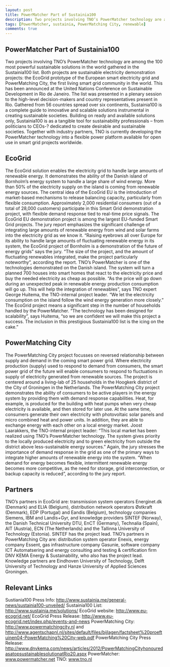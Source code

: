 ```yaml
---
layout: post
title: PowerMatcher Part of Sustainia100
description: Two projects involving TNO’s PowerMatcher technology are among the 100 most powerful sustainable solutions in the world gathered in the Sustainia100 list. Both projects are sustainable electricity demonstration projects: the EcoGrid prototype of the European smart electricity grid and PowerMatching City, the first living smart grid community in the world. This has been announced at the United Nations Conference on Sustainable Development in Rio de Janeiro. The list was presented in a plenary session to the high-level decision-makers and country representatives present in Rio. Gathered from 56 countries spread over six continents, Sustainia100 is a complete guide to innovative and scalable solutions instrumental in creating sustainable societies. Building on ready and available solutions only, Sustainia100 is as a tangible tool for sustainability professionals – from politicians to CEOs-­? dedicated to create desirable and sustainable societies. Together with industry partners, TNO is currently developing the PowerMatcher technology into a flexible power platform available for open use in smart grid projects worldwide.
tags: [PowerMatcher, sustainia, PowerMatching City, renewable]
comments: true
---
```


## PowerMatcher Part of Sustainia100 ##
Two projects involving TNO’s PowerMatcher technology are among the 100 most powerful sustainable solutions in the world gathered in the Sustainia100 list. Both projects are sustainable electricity demonstration projects: the EcoGrid prototype of the European smart electricity grid and PowerMatching City, the first living smart grid community in the world. This has been announced at the United Nations Conference on Sustainable Development in Rio de Janeiro. The list was presented in a plenary session to the high-level decision-makers and country representatives present in Rio. Gathered from 56 countries spread over six continents, Sustainia100 is a complete guide to innovative and scalable solutions instrumental in creating sustainable societies. Building on ready and available solutions only, Sustainia100 is as a tangible tool for sustainability professionals – from politicians to CEOs-­? dedicated to create desirable and sustainable societies. Together with industry partners, TNO is currently developing the PowerMatcher technology into a flexible power platform available for open use in smart grid projects worldwide.

## EcoGrid ##
The EcoGrid solution enables the electricity grid to handle large amounts of renewable energy. It demonstrates the ability of the Danish island of Bornholm’s energy system to handle a large share of wind energy. More than 50% of the electricity supply on the island is coming from renewable energy sources. The central idea of the EcoGrid EU is the introduction of market-based mechanisms to release balancing capacity, particularly from flexible consumption. Approximately 2,000 residential consumers (out of a total of 28,000 customers) participate in this Smart Grid demonstration project, with flexible demand response tied to real-time price signals. The EcoGrid EU demonstration project is among the largest EU-funded Smart Grid projects.
The jury report emphasizes the significant challenge of integrating large amounts of renewable energy from wind and solar farms into the electricity grid as we know it. “Raising eyebrows all over Europe for its ability to handle large amounts of fluctuating renewable energy in its system, the EcoGrid project of Bornholm is a demonstration of the future of energy grids” says the jury. “The size of the project, and the amount of fluctuating renewables integrated, make the project particularly noteworthy”, according the report.
TNO’s PowerMatcher is one of the technologies demonstrated on the Danish island. The system will turn a planned 700 houses into smart homes that react to the electricity price and buy the needed electricity as cheap as possible. “As the price will go down during an unexpected peak in renewable energy production consumption will go up. This will help the integration of renewables”, says TNO expert George Huitema, the TNO-internal project leader. “We let the electricity consumption on the island follow the wind energy generation more closely.” The EcoGrid project means a significant step in the number of households handled by the PowerMatcher. “The technology has been designed for scalability”, says Huitema, “so we are confident we will make this project a success. The inclusion in this prestigious Sustainia100 list is the icing on the cake.”

## PowerMatching City ##
The PowerMatching City project focusses on reversed relationship between supply and demand in the coming smart power grid. Where electricity production (supply) used to respond to demand from consumers, the smart power grid of the future will enable consumers to respond to fluctuations in supply of electricity generated from renewable sources. The project is centered around a living-lab of 25 households in the Hoogkerk district of the City of Groningen in the Netherlands.
The PowerMatching City project demonstrates the ability of consumers to be active players in the energy system by providing them with demand response capabilities. Heat, for example, is produced for the building with heat pumps when very cheap electricity is available, and then stored for later use. At the same time, consumers generate their own electricity with photovoltaic solar panels and micro combined heat and power units. In addition, they are able to exchange energy with each other on a local energy market. Joost Laarakkers, the TNO-internal project leader: “This local market has been realized using TNO’s PowerMatcher technology. The system gives priority to the locally produced electricity and to green electricity from outside the district above less-sustainable energy sources.”
Again, the jury stresses the importance of demand response in the grid as one of the primary ways to integrate higher amounts of renewable energy into the system. “When demand for energy becomes flexible, intermittent renewable energy becomes more competitive, as the need for storage, grid interconnection, or backup capacity is reduced”, according to the jury report.

## Partners ##
TNO’s partners in EcoGrid are: transmission system operators Energinet.dk (Denmark) and ELIA (Belgium), distribution network operators Østkraft (Denmark), EDP (Portugal) and Eandis (Belgium), technology companies Siemens, IBM and Landis+Gyr, and knowledge providers SINTEF (Norway), the Danish Technical University DTU, EnCT (Germany), Technalia (Spain), AIT (Austria), ECN (The Netherlands) and the Tallinna University of Technology (Estonia). SINTEF has the project lead.
TNO’s partners in PowerMatching City are: distribution system operator Enexis, energy company Essent, gas infrastructure company Gasunie, software company ICT Automatsering and energy consulting and testing & certification firm DNV KEMA Energy & Sustainability, who also has the project lead. Knowledge partners are Eindhoven University of Technology, Delft University of Technology and Hanze University of Applied Sciences Groningen.

## Relevant Links ##
Sustiania100 Press Info: http://www.sustainia.me/general-news/sustainia100-unveiled/
Sustainia100 List: http://www.sustainia.me/solutions/
EcoGrid website: http://www.eu-ecogrid.net/
EcoGrid Press Release: http://www.eu-ecogrid.net/index.php/events-and-news
PowerMatching City: http://www.powermatchingcity.nl and  http://www.agentschapnl.nl/sites/default/files/bijlagen/factsheet%20proeftuinen04-PowerMatching%20City-web.pdf
PowerMatching City Press Release: http://www.dnvkema.com/news/articles/2012/PowerMatchingCityhonouredasatopsustainablesolutionatRio20.aspx
PowerMatcher: www.powermatcher.net
TNO: www.tno.nl